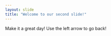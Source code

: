 ```yaml
---
layout: slide
title: "Welcome to our second slide!"
---
```

Make it a great day!
Use the left arrow to go back!
